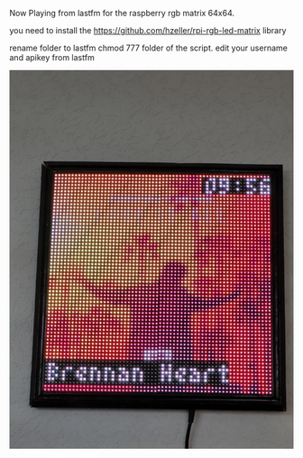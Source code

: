 Now Playing from lastfm for the raspberry rgb matrix 64x64.

you need to install the https://github.com/hzeller/rpi-rgb-led-matrix library


rename folder to lastfm
chmod 777 folder of the script.
edit your username and apikey from lastfm


![](display.jpg)

